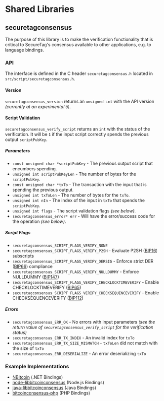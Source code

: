 Shared Libraries
================

## securetagconsensus

The purpose of this library is to make the verification functionality that is critical to SecureTag's consensus available to other applications, e.g. to language bindings.

### API

The interface is defined in the C header `securetagconsensus.h` located in  `src/script/securetagconsensus.h`.

#### Version

`securetagconsensus_version` returns an `unsigned int` with the API version *(currently at an experimental `0`)*.

#### Script Validation

`securetagconsensus_verify_script` returns an `int` with the status of the verification. It will be `1` if the input script correctly spends the previous output `scriptPubKey`.

##### Parameters
- `const unsigned char *scriptPubKey` - The previous output script that encumbers spending.
- `unsigned int scriptPubKeyLen` - The number of bytes for the `scriptPubKey`.
- `const unsigned char *txTo` - The transaction with the input that is spending the previous output.
- `unsigned int txToLen` - The number of bytes for the `txTo`.
- `unsigned int nIn` - The index of the input in `txTo` that spends the `scriptPubKey`.
- `unsigned int flags` - The script validation flags *(see below)*.
- `securetagconsensus_error* err` - Will have the error/success code for the operation *(see below)*.

##### Script Flags
- `securetagconsensus_SCRIPT_FLAGS_VERIFY_NONE`
- `securetagconsensus_SCRIPT_FLAGS_VERIFY_P2SH` - Evaluate P2SH ([BIP16](https://github.com/bitcoin/bips/blob/master/bip-0016.mediawiki)) subscripts
- `securetagconsensus_SCRIPT_FLAGS_VERIFY_DERSIG` - Enforce strict DER ([BIP66](https://github.com/bitcoin/bips/blob/master/bip-0066.mediawiki)) compliance
- `securetagconsensus_SCRIPT_FLAGS_VERIFY_NULLDUMMY` - Enforce NULLDUMMY ([BIP147](https://github.com/bitcoin/bips/blob/master/bip-0147.mediawiki))
- `securetagconsensus_SCRIPT_FLAGS_VERIFY_CHECKLOCKTIMEVERIFY` - Enable CHECKLOCKTIMEVERIFY ([BIP65](https://github.com/bitcoin/bips/blob/master/bip-0065.mediawiki))
- `securetagconsensus_SCRIPT_FLAGS_VERIFY_CHECKSEQUENCEVERIFY` - Enable CHECKSEQUENCEVERIFY ([BIP112](https://github.com/bitcoin/bips/blob/master/bip-0112.mediawiki))

##### Errors
- `securetagconsensus_ERR_OK` - No errors with input parameters *(see the return value of `securetagconsensus_verify_script` for the verification status)*
- `securetagconsensus_ERR_TX_INDEX` - An invalid index for `txTo`
- `securetagconsensus_ERR_TX_SIZE_MISMATCH` - `txToLen` did not match with the size of `txTo`
- `securetagconsensus_ERR_DESERIALIZE` - An error deserializing `txTo`

### Example Implementations
- [NBitcoin](https://github.com/NicolasDorier/NBitcoin/blob/master/NBitcoin/Script.cs#L814) (.NET Bindings)
- [node-libbitcoinconsensus](https://github.com/bitpay/node-libbitcoinconsensus) (Node.js Bindings)
- [java-libbitcoinconsensus](https://github.com/dexX7/java-libbitcoinconsensus) (Java Bindings)
- [bitcoinconsensus-php](https://github.com/Bit-Wasp/bitcoinconsensus-php) (PHP Bindings)
